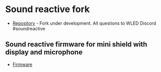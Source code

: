 # Sound reactive fork
-   [Repository](https://github.com/atuline/WLED) - Fork under development. All questions to WLED Discord #soundreactive

## Sound reactive firmware for mini shield with display and microphone
-   [Firmware](https://github.com/atuline/WLED)
